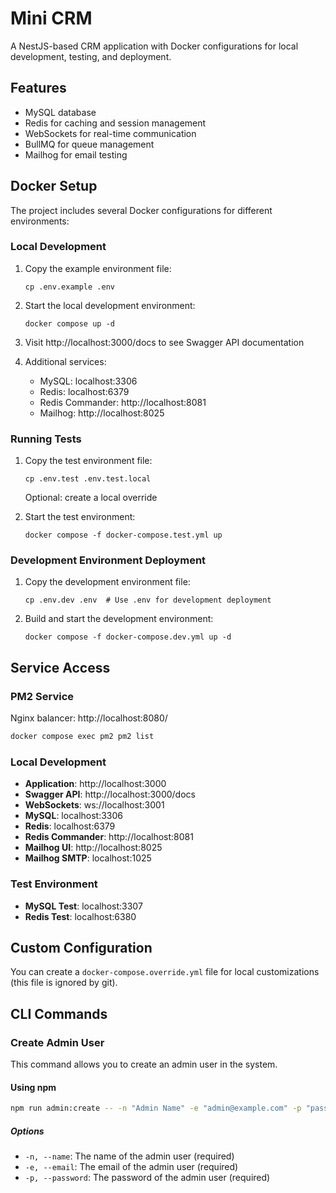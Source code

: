 # Mini CRM

A NestJS-based CRM application with Docker configurations for local development, testing, and deployment.

## Features

- MySQL database
- Redis for caching and session management
- WebSockets for real-time communication
- BullMQ for queue management
- Mailhog for email testing

## Docker Setup

The project includes several Docker configurations for different environments:

### Local Development

1. Copy the example environment file:
   ```
   cp .env.example .env
   ```

2. Start the local development environment:
   ```
   docker compose up -d
   ```

3. Visit http://localhost:3000/docs to see Swagger API documentation

4. Additional services:
   - MySQL: localhost:3306
   - Redis: localhost:6379
   - Redis Commander: http://localhost:8081
   - Mailhog: http://localhost:8025

### Running Tests

1. Copy the test environment file:
   ```
   cp .env.test .env.test.local  
   ```
   Optional: create a local override

2. Start the test environment:
   ```
   docker compose -f docker-compose.test.yml up
   ```

### Development Environment Deployment

1. Copy the development environment file:
   ```
   cp .env.dev .env  # Use .env for development deployment
   ```

2. Build and start the development environment:
   ```
   docker compose -f docker-compose.dev.yml up -d
   ```

## Service Access

### PM2 Service

Nginx balancer:
http://localhost:8080/

```bash
docker compose exec pm2 pm2 list
```

### Local Development

- **Application**: http://localhost:3000
- **Swagger API**: http://localhost:3000/docs
- **WebSockets**: ws://localhost:3001
- **MySQL**: localhost:3306
- **Redis**: localhost:6379
- **Redis Commander**: http://localhost:8081
- **Mailhog UI**: http://localhost:8025
- **Mailhog SMTP**: localhost:1025

### Test Environment

- **MySQL Test**: localhost:3307
- **Redis Test**: localhost:6380

## Custom Configuration

You can create a `docker-compose.override.yml` file for local customizations (this file is ignored by git).

## CLI Commands

### Create Admin User

This command allows you to create an admin user in the system.

#### Using npm

```bash
npm run admin:create -- -n "Admin Name" -e "admin@example.com" -p "password"
```

##### Options

- `-n, --name`: The name of the admin user (required)
- `-e, --email`: The email of the admin user (required)
- `-p, --password`: The password of the admin user (required)
